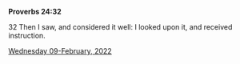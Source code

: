 **Proverbs 24:32**

32 Then I saw, and considered it well: I looked upon it, and received instruction.

[Wednesday 09-February, 2022](https://t.me/s/daily_scripture)
